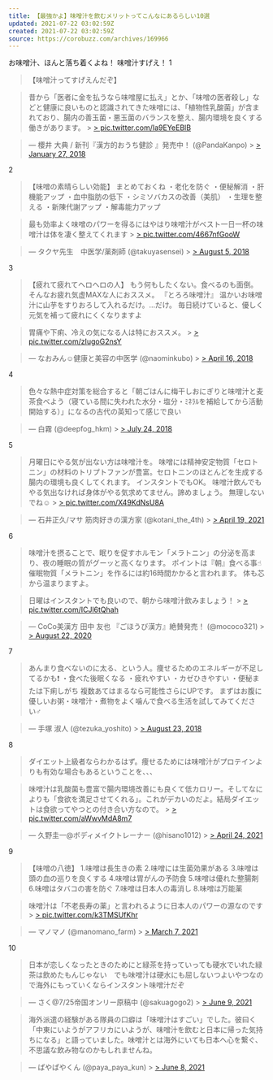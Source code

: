 ```yaml
---
title: 【最強かよ】味噌汁を飲むメリットってこんなにあるらしい10選
updated: 2021-07-22 03:02:59Z
created: 2021-07-22 03:02:59Z
source: https://corobuzz.com/archives/169966
---
```


お味噌汁、ほんと落ち着くよね！
味噌汁すげえ！
1
> 【味噌汁ってすげえんだぞ】

> 昔から「医者に金を払うなら味噌屋に払え」とか、「味噌の医者殺し」などと健康に良いものと認識されてきた味噌には、「植物性乳酸菌」が含まれており、腸内の善玉菌・悪玉菌のバランスを整え、腸内環境を良くする働きがあります。 > [> pic.twitter.com/Ia9EYeEBlB](https://t.co/Ia9EYeEBlB)

> — 櫻井 大典 / 新刊『漢方的おうち健診 』発売中！ (@PandaKanpo) > [> January 27, 2018](https://twitter.com/PandaKanpo/status/957084387484475395?ref_src=twsrc%5Etfw)

2
> 【味噌の素晴らしい効能】
> まとめておくね
> ・老化を防ぐ
> ・便秘解消
> ・肝機能アップ
> ・血中脂肪の低下
> ・シミソバカスの改善（美肌）
> ・生理を整える
> ・新陳代謝アップ
> ・解毒能力アップ

> 最も効率よく味噌のパワーを得るにはやはり味噌汁がベスト一日一杯の味噌汁は体を凄く整えてくれます > [> pic.twitter.com/4667nfGooW](https://t.co/4667nfGooW)

> — タクヤ先生　中医学/薬剤師 (@takuyasensei) > [> August 5, 2018](https://twitter.com/takuyasensei/status/1025945104484196352?ref_src=twsrc%5Etfw)

3
> 【疲れて疲れてヘロヘロの人】
> もう何もしたくない。食べるのも面倒。そんなお疲れ気虚MAXな人におススメ。
> 『とろろ味噌汁』
> 温かいお味噌汁に山芋をすりおろして入れるだけ。…だけ。
> 毎日続けていると、優しく元気を補って疲れにくくなりますよ

> 胃痛や下痢、冷えの気になる人は特におススメ。 > [> pic.twitter.com/zIugoG2nsY](https://t.co/zIugoG2nsY)

> — なおみん☺︎健康と美容の中医学 (@naominkubo) > [> April 16, 2018](https://twitter.com/naominkubo/status/986027396603174912?ref_src=twsrc%5Etfw)

4

> 色々な熱中症対策を総合すると「朝ごはんに梅干しおにぎりと味噌汁と麦茶食べよう（寝ている間に失われた水分・塩分・ﾐﾈﾗﾙを補給してから活動開始する）」になるの古代の英知って感じで良い

> — 白霧 (@deepfog_hkm) > [> July 24, 2018](https://twitter.com/deepfog_hkm/status/1021671729528168448?ref_src=twsrc%5Etfw)

5
> 月曜日にやる気が出ない方は味噌汁を。
> 味噌には精神安定物質「セロトニン」の材料のトリプトファンが豊富。セロトニンのほとんどを生成する腸内の環境も良くしてくれます。
> インスタントでもOK。
> 味噌汁飲んでもやる気出なければ身体がやる気求めてません。諦めましょう。
> 無理しないでね☺︎ > [> pic.twitter.com/X49KdNsU8A](https://t.co/X49KdNsU8A)

> — 石井正久/マサ 筋肉好きの漢方家 (@kotani_the_4th) > [> April 19, 2021](https://twitter.com/kotani_the_4th/status/1383945501796564998?ref_src=twsrc%5Etfw)

6
> 味噌汁を摂ることで、眠りを促すホルモン「メラトニン」の分泌を高まり、夜の睡眠の質がグーッと高くなります。
> ポイントは『朝』食べる事☝︎
> 催眠物質「メラトニン」を作るには約16時間かかると言われます。
> 体も芯から温まりますよ。

> 日曜はインスタントでも良いので、朝から味噌汁飲みましょう！ > [> pic.twitter.com/ICJl6tQhah](https://t.co/ICJl6tQhah)

> — CoCo美漢方 田中 友也 『ごほうび漢方』絶賛発売！ (@mococo321) > [> August 22, 2020](https://twitter.com/mococo321/status/1297297189291479040?ref_src=twsrc%5Etfw)

7
> あんまり食べないのに太る、という人。痩せるためのエネルギーが不足してるかも❗️
> ・食べた後眠くなる
> ・疲れやすい
> ・カゼひきやすい
> ・便秘または下痢しがち
> 複数あてはまるなら可能性さらにUPです。
> まずはお腹に優しいお粥・味噌汁・煮物をよく噛んで食べる生活を試してみてください‍♂️

> — 手塚 淑人 (@tezuka_yoshito) > [> August 23, 2018](https://twitter.com/tezuka_yoshito/status/1032578564615335936?ref_src=twsrc%5Etfw)

8
> ダイエット上級者ならわかるはず。痩せるためには味噌汁がプロテインよりも有効な場合もあるということを、、、

> 味噌汁は乳酸菌も豊富で腸内環境改善にも良くて低カロリー。そしてなによりも「食欲を満足させてくれる」。これがデカいのだよ。結局ダイエットは食欲ってやつとの付き合い方なので。 > [> pic.twitter.com/aWwvMdA8m7](https://t.co/aWwvMdA8m7)

> — 久野圭一@ボディメイクトレーナー (@hisano1012) > [> April 24, 2021](https://twitter.com/hisano1012/status/1385844192295866374?ref_src=twsrc%5Etfw)

9
> 【味噌の八徳】
> 1.味噌は長生きの素
> 2.味噌には生菌効果がある
> 3.味噌は頭の血の巡りを良くする
> 4.味噌は胃がんの予防食
> 5.味噌は優れた整腸剤
> 6.味噌はタバコの害を防ぐ
> 7.味噌は日本人の毒消し
> 8.味噌は万能薬

> 味噌汁は「不老長寿の薬」と言われるように日本人のパワーの源なのです > [> pic.twitter.com/k3TMSUfKhr](https://t.co/k3TMSUfKhr)

> — マノマノ (@manomano_farm) > [> March 7, 2021](https://twitter.com/manomano_farm/status/1368698930377027586?ref_src=twsrc%5Etfw)

10

> 日本が恋しくなったときのためにと緑茶を持っていっても硬水でいれた緑茶は飲めたもんじゃない　でも味噌汁は硬水にも屈しないつよいやつなので海外にもっていくならインスタント味噌汁だぞ

> — さく@7/25帝国オンリー原稿中 (@sakuagogo2) > [> June 9, 2021](https://twitter.com/sakuagogo2/status/1402648849911451649?ref_src=twsrc%5Etfw)

> 海外派遣の経験がある隊員の口癖は「味噌汁はすごい」でした。彼曰く「中東にいようがアフリカにいようが、味噌汁を飲むと日本に帰った気持ちになる」と語っていました。味噌汁とは海外にいても日本へ心を繋ぐ、不思議な飲み物なのかもしれませんね。

> — ぱやぱやくん (@paya_paya_kun) > [> June 8, 2021](https://twitter.com/paya_paya_kun/status/1402242061256912901?ref_src=twsrc%5Etfw)
